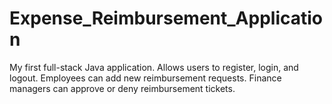 # Expense_Reimbursement_Application
My first full-stack Java application. Allows users to register, login, and logout. Employees can add new reimbursement requests. Finance managers can approve or deny reimbursement tickets.


